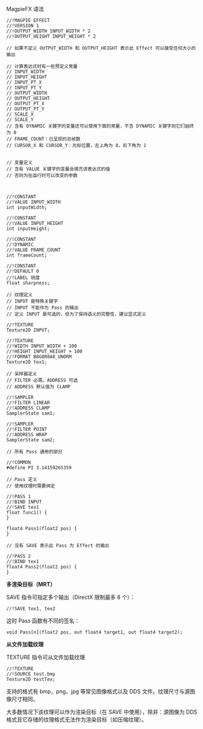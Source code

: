 MagpieFX 语法

``` hlsl
//!MAGPIE EFFECT
//!VERSION 1
//!OUTPUT_WIDTH INPUT_WIDTH * 2
//!OUTPUT_HEIGHT INPUT_HEIGHT * 2

// 如果不定义 OUTPUT_WIDTH 和 OUTPUT_HEIGHT 表示此 Effect 可以接受任何大小的输出

// 计算表达式时有一些预定义常量
// INPUT_WIDTH
// INPUT_HEIGHT
// INPUT_PT_X
// INPUT_PT_Y
// OUTPUT_WIDTH
// OUTPUT_HEIGHT
// OUTPUT_PT_X
// OUTPUT_PT_Y
// SCALE_X
// SCALE_Y
// 含有 DYNAMIC 关键字的变量还可以使用下面的常量，不含 DYNAMIC 关键字则它们始终为 0
// FRAME_COUNT：已呈现的总帧数
// CURSOR_X 和 CURSOR_Y：光标位置，左上角为 0，右下角为 1


// 变量定义
// 含有 VALUE 关键字的变量会填充该表达式的值
// 否则为在运行时可以改变的参数



//!CONSTANT
//!VALUE INPUT_WIDTH
int inputWidth;

//!CONSTANT
//!VALUE INPUT_HEIGHT
int inputHeight;

//!CONSTANT
//!DYNAMIC
//!VALUE FRAME_COUNT
int frameCount;

//!CONSTANT
//!DEFAULT 0
//!LABEL 锐度
float sharpness;

// 纹理定义
// INPUT 是特殊关键字
// INPUT 不能作为 Pass 的输出
// 定义 INPUT 是可选的，但为了保持语义的完整性，建议显式定义

//!TEXTURE
Texture2D INPUT;

//!TEXTURE
//!WIDTH INPUT_WIDTH + 100
//!HEIGHT INPUT_HEIGHT + 100
//!FORMAT B8G8R8A8_UNORM
Texture2D tex1;

// 采样器定义
// FILTER 必需，ADDRESS 可选
// ADDRESS 默认值为 CLAMP

//!SAMPLER
//!FILTER LINEAR
//!ADDRESS CLAMP
SamplerState sam1;

//!SAMPLER
//!FILTER POINT
//!ADDRESS WRAP
SamplerState sam2;

// 所有 Pass 通用的部分

//!COMMON
#define PI 3.14159265359

// Pass 定义
// 使用纹理时需要绑定

//!PASS 1
//!BIND INPUT
//!SAVE tex1
float func1() {
}

float4 Pass1(float2 pos) {
}

// 没有 SAVE 表示此 Pass 为 Effect 的输出

//!PASS 2
//!BIND tex1
float4 Pass2(float2 pos) {
}
```


**多渲染目标（MRT）**

SAVE 指令可指定多个输出（DirectX 限制最多 8 个）：
``` hlsl
//!SAVE tex1, tex2
```

这时 Pass 函数有不同的签名：
``` hlsl
void Pass[n](float2 pos, out float4 target1, out float4 target2);
```

**从文件加载纹理**

TEXTURE 指令可从文件加载纹理

``` hlsl
//!TEXTURE
//!SOURCE test.bmp
Texture2D testTex;
```

支持的格式有 bmp，png，jpg 等常见图像格式以及 DDS 文件。纹理尺寸与源图像尺寸相同。

大多数情况下该纹理可以作为渲染目标（在 SAVE 中使用），除非：源图像为 DDS 格式且它存储的纹理格式无法作为渲染目标（如压缩纹理）。
